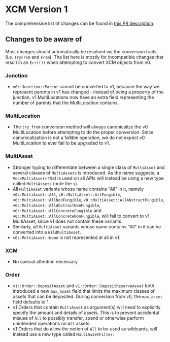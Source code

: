 # XCM Version 1
The comprehensive list of changes can be found in [this PR description](https://github.com/paritytech/polkadot/pull/2815#issue-608567900).

## Changes to be aware of
Most changes should automatically be resolved via the conversion traits (i.e. `TryFrom` and `From`). The list here is mostly for incompatible changes that result in an `Err(())` when attempting to convert XCM objects from v0.

### Junction
- `v0::Junction::Parent` cannot be converted to v1, because the way we represent parents in v1 has changed - instead of being a property of the junction, v1 MultiLocations now have an extra field representing the number of parents that the MultiLocation contains.

### MultiLocation
- The `try_from` conversion method will always canonicalize the v0 MultiLocation before attempting to do the proper conversion. Since canonicalization is not a fallible operation, we do not expect v0 MultiLocation to ever fail to be upgraded to v1.

### MultiAsset
- Stronger typing to differentiate between a single class of `MultiAsset` and several classes of `MultiAssets` is introduced. As the name suggests, a `Vec<MultiAsset>` that is used on all APIs will instead be using a new type called `MultiAssets` (note the `s`).
- All `MultiAsset` variants whose name contains "All" in it, namely `v0::MultiAsset::All`, `v0::MultiAsset::AllFungible`, `v0::MultiAsset::AllNonFungible`, `v0::MultiAsset::AllAbstractFungible`, `v0::MultiAsset::AllAbstractNonFungible`, `v0::MultiAsset::AllConcreteFungible` and `v0::MultiAsset::AllConcreteNonFungible`, will fail to convert to v1 MultiAsset, since v1 does not contain these variants.
- Similarly, all `MultiAsset` variants whose name contains "All" in it can be converted into a `WildMultiAsset`.
- `v0::MultiAsset::None` is not represented at all in v1.

### XCM
- No special attention necessary

### Order
- `v1::Order::DepositAsset` and `v1::Order::DepositReserveAsset` both introduced a new `max_asset` field that limits the maximum classes of assets that can be deposited. During conversion from v0, the `max_asset` field defaults to 1.
- v1 Orders that contain `MultiAsset` as argument(s) will need to explicitly specify the amount and details of assets. This is to prevent accidental misuse of `All` to possibly transfer, spend or otherwise perform unintended operations on `All` assets.
- v1 Orders that do allow the notion of `All` to be used as wildcards, will instead use a new type called `MultiAssetFilter`.

